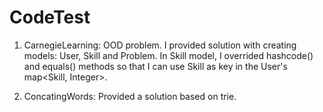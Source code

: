 CodeTest
========
1. CarnegieLearning: OOD problem. I provided solution with creating models: User, Skill and Problem. In Skill model, I overrided hashcode() and equals() methods so that I can use Skill as key in the User's map<Skill, Integer>.

2. ConcatingWords: Provided a solution based on trie.
